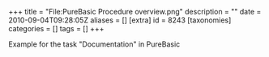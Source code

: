 +++
title = "File:PureBasic Procedure overview.png"
description = ""
date = 2010-09-04T09:28:05Z
aliases = []
[extra]
id = 8243
[taxonomies]
categories = []
tags = []
+++

Example for the task "Documentation" in PureBasic
